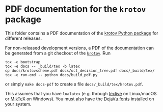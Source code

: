 # PDF documentation for the `krotov` package

This folder contains a PDF documentation of the [krotov Python package][package] for different releases.

For non-released development versions, a PDF of the documentation can be generated from a git checkout of the [`krotov`][package]. Run

    tox -e bootstrap
    tox -e docs -- _build/tex -b latex
    cp docs/krotovscheme.pdf docs/oct_decision_tree.pdf docs/_build/tex/
    tox -e run-cmd -- python docs/build_pdf.py

or simply `make docs-pdf` to create a file `docs/_build/tex/krotov.pdf`.

This assumes that you have `lualatex` (e.g. through [texlive][] on Linux/macOS or [MikTeX][] on Windows). You must also have the [DejaVu fonts][] installed on your system.


[package]: https://github.com/qucontrol/krotov
[texlive]: https://www.tug.org/texlive/
[MikTex]: https://miktex.org
[DejaVu fonts]: https://dejavu-fonts.github.io
